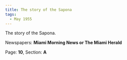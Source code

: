 ```yaml
---  
title: The story of the Sapona  
tags:  
  - May 1955  
---  
```

  
The story of the Sapona.  
  
Newspapers: **Miami Morning News or The Miami Herald**  
  
Page: **10**, Section: **A** 
